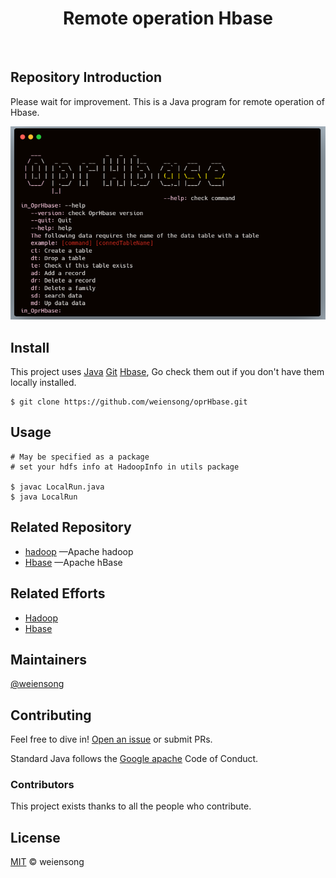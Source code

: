 <h1 align="center">Remote operation Hbase</h1>

<p align="center">
<a href="https://www.apache.org/licenses/LICENSE-2.0"><img src="https://img.shields.io/badge/license_-Apache2.0-blue" alt=""></a> 
<a href="https://www.java.com/"><img src="https://img.shields.io/badge/Java_-red" alt=""></a> 
<a href="https://maven.apache.org/"><img src="https://img.shields.io/badge/Maven_-red" alt=""></a> 
<a href="https://hadoop.apache.org/"><img src="https://img.shields.io/badge/Hadoop_-red" alt=""></a> 
<a href="https://hbase.apache.org/"><img src="https://img.shields.io/badge/Hbase_-red" alt=""></a> 
</p>

## Repository Introduction

Please wait for improvement. This is a Java program for remote operation of Hbase.

![img.png](.about/img.PNG)

## Install

This project uses [Java](https://www.java.com/) [Git](https://git-scm.com/) [Hbase](https://hbase.apache.org/), Go check them out if you don't have them locally installed.

```shell
$ git clone https://github.com/weiensong/oprHbase.git
```

## Usage
```shell
# May be specified as a package
# set your hdfs info at HadoopInfo in utils package

$ javac LocalRun.java
$ java LocalRun
```


## Related Repository

- [hadoop](https://github.com/apache/hadoop) —Apache hadoop
- [Hbase](https://github.com/apache/hbase) —Apache hBase



## Related Efforts

- [Hadoop](https://hadoop.apache.org/)
- [Hbase](https://hbase.apache.org/)


## Maintainers

[@weiensong](https://github.com/weiensong)



## Contributing

Feel free to dive in! [Open an issue](https://github.com/weiensong/oprHbase/issues) or submit PRs.

Standard Java follows the [Google apache](https://google.github.io/styleguide/javaguide.html) Code of Conduct.

### Contributors
This project exists thanks to all the people who contribute.



## License

[MIT](https://github.com/weiensong/oprHbase/blob/master/LICENSE) © weiensong

